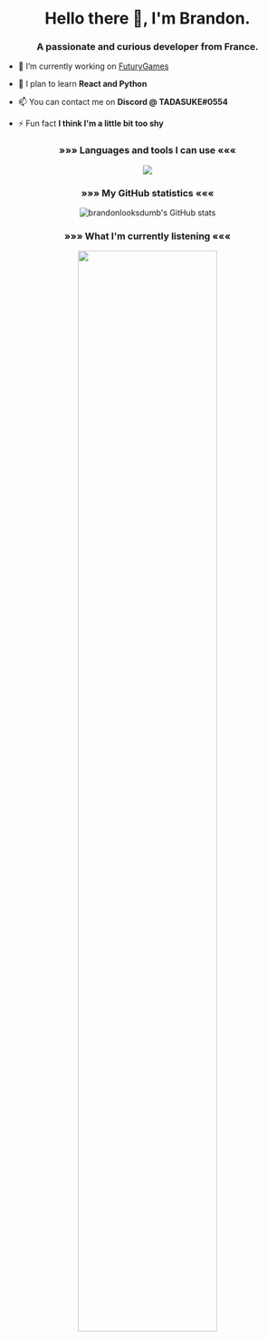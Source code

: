 <h1 align="center">Hello there 👋, I'm Brandon.</h1>
<h3 align="center">A passionate and curious developer from France.</h3>

- 🔭 I’m currently working on [FuturyGames](https://github.com/futurygames)

- 🌱 I plan to learn **React and Python**

- 📫 You can contact me on **Discord @ TADASUKE#0554**

- ⚡ Fun fact **I think I'm a little bit too shy**


<h3 align="center"><b>»</b>»<b>»</b> Languages and tools I can use <b>«</b>«<b>«</b></h3>
<p align="center"><img src="https://skillicons.dev/icons?i=java,c,linux,bash,mysql,redis,php,cloudflare,gcp,git,grafana,figma,vscode,idea"/></p>

<h3 align="center"><b>»</b>»<b>»</b> My GitHub statistics <b>«</b>«<b>«</b></h3>
<p align="center" width="100%">
  <img src="https://github-readme-stats.vercel.app/api?username=brandonlooksdumb&count_private=true&show_icons=true&theme=midnight-purple" alt="brandonlooksdumb's GitHub stats" />
</p>

<h3 align="center"><b>»</b>»<b>»</b> What I'm currently listening <b>«</b>«<b>«</b></h3>
<p align="center" width="100%">
  <img width="70%" src="https://spotify-github-profile.vercel.app/api/view?uid=deustch.private&cover_image=true&theme=novatorem&show_offline=true&bar_color=594eb1&bar_color_cover=false"/>
</p>
